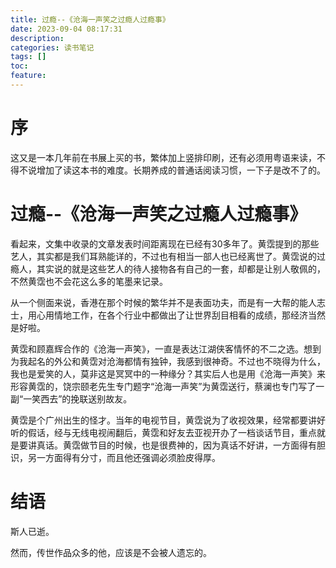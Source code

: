 ```yaml
---
title: 过瘾--《沧海一声笑之过瘾人过瘾事》
date: 2023-09-04 08:17:31
description:
categories: 读书笔记
tags: []
toc:
feature:
---
```


# 序

这又是一本几年前在书展上买的书，繁体加上竖排印刷，还有必须用粤语来读，不得不说增加了读这本书的难度。长期养成的普通话阅读习惯，一下子是改不了的。

<!-- more -->

# 过瘾--《沧海一声笑之过瘾人过瘾事》

看起来，文集中收录的文章发表时间距离现在已经有30多年了。黄霑提到的那些艺人，其实都是我们耳熟能详的，不过也有相当一部人也已经离世了。黄霑说的过瘾人，其实说的就是这些艺人的待人接物各有自己的一套，却都是让别人敬佩的，不然黄霑也不会花这么多的笔墨来记录。

从一个侧面来说，香港在那个时候的繁华并不是表面功夫，而是有一大帮的能人志士，用心用情地工作，在各个行业中都做出了让世界刮目相看的成绩，那经济当然是好啦。

黄霑和顾嘉辉合作的《沧海一声笑》，一直是表达江湖侠客情怀的不二之选。想到为我起名的外公和黄霑对沧海都情有独钟，我感到很神奇。不过也不晓得为什么，我也是爱笑的人，莫非这是冥冥中的一种缘分？其实后人也是用《沧海一声笑》来形容黄霑的，饶宗颐老先生专门题字“沧海一声笑”为黄霑送行，蔡澜也专门写了一副“一笑西去”的挽联送别故友。

黄霑是个广州出生的怪才。当年的电视节目，黄霑说为了收视效果，经常都要讲好听的假话，经与无线电视闹翻后，黄霑和好友去亚视开办了一档谈话节目，重点就是要讲真话。黄霑做节目的时候，也是很费神的，因为真话不好讲，一方面得有胆识，另一方面得有分寸，而且他还强调必须脸皮得厚。

# 结语

斯人已逝。

然而，传世作品众多的他，应该是不会被人遗忘的。